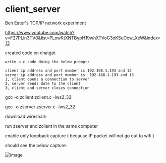 # client_server
 
Ben Eater's TCP/IP network experiment

https://www.youtube.com/watch?v=F27PLin3TV0&list=PLowKtXNTBypH19whXTVoG3oKSuOcw_XeW&index=13

created code on chatgpt 

```
write a c code doing the below prompt:

client ip address and port number is 192.168.1.193 and 13
server ip address and port number is  192.168.1.193 and 13
1, client opens a connection to server
2, server sends date to the client
3, client and server closes connection 
```

gcc -o zclient zclient.c -lws2_32

gcc -o zserver zserver.c -lws2_32

download wireshark

run zserver and zclient in the same computer

enable only loopback capture ( because IP packet will not go out to wifi )

should see the below capture:

![image](https://github.com/user-attachments/assets/8cf3761f-c3c1-43e0-82a2-9810562d4ea1)

